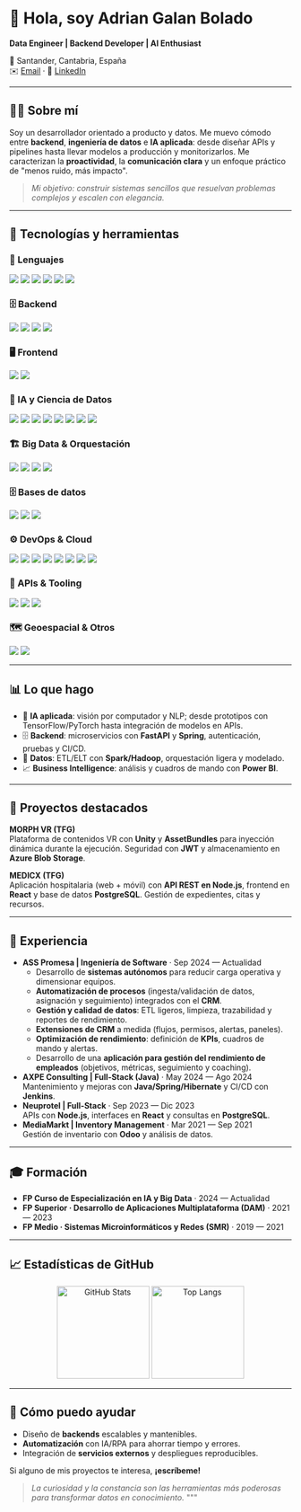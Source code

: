 # 👋 Hola, soy **Adrian Galan Bolado**

**Data Engineer | Backend Developer | AI Enthusiast**

📍 Santander, Cantabria, España  
✉️ [Email](mailto:tu_email@ejemplo.com) · 🔗 [LinkedIn](https://www.linkedin.com/in/TU-USUARIO)

---

## 🧑‍💻 Sobre mí
Soy un desarrollador orientado a producto y datos. Me muevo cómodo entre **backend**, **ingeniería de datos** e **IA aplicada**: desde diseñar APIs y pipelines hasta llevar modelos a producción y monitorizarlos. Me caracterizan la **proactividad**, la **comunicación clara** y un enfoque práctico de "menos ruido, más impacto".

> _Mi objetivo: construir sistemas sencillos que resuelvan problemas complejos y escalen con elegancia._

---

## 🚀 Tecnologías y herramientas
### 🧩 Lenguajes
<div align="left">
<img src="https://img.shields.io/badge/Python-3776AB?logo=python&logoColor=white" />
<img src="https://img.shields.io/badge/Java-007396?logo=java&logoColor=white" />
<img src="https://img.shields.io/badge/JavaScript-F7DF1E?logo=javascript&logoColor=black" />
<img src="https://img.shields.io/badge/TypeScript-3178C6?logo=typescript&logoColor=white" />
<img src="https://img.shields.io/badge/SQL-003B57?logo=postgresql&logoColor=white" />
<img src="https://img.shields.io/badge/Bash-4EAA25?logo=gnubash&logoColor=white" />
</div>

### 🗄️ Backend
<div align="left">
<img src="https://img.shields.io/badge/FastAPI-009688?logo=fastapi&logoColor=white" />
<img src="https://img.shields.io/badge/Spring-6DB33F?logo=spring&logoColor=white" />
<img src="https://img.shields.io/badge/Node.js-339933?logo=nodedotjs&logoColor=white" />
<img src="https://img.shields.io/badge/Express.js-000000?logo=express&logoColor=white" />
</div>

### 🖥️ Frontend
<div align="left">
<img src="https://img.shields.io/badge/React-20232A?logo=react&logoColor=61DAFB" />
<img src="https://img.shields.io/badge/Angular-DD0031?logo=angular&logoColor=white" />
</div>

### 🤖 IA y Ciencia de Datos
<div align="left">
<img src="https://img.shields.io/badge/TensorFlow-FF6F00?logo=tensorflow&logoColor=white" />
<img src="https://img.shields.io/badge/PyTorch-EE4C2C?logo=pytorch&logoColor=white" />
<img src="https://img.shields.io/badge/scikit--learn-F7931E?logo=scikitlearn&logoColor=white" />
<img src="https://img.shields.io/badge/OpenCV-5C3EE8?logo=opencv&logoColor=white" />
<img src="https://img.shields.io/badge/Pandas-150458?logo=pandas&logoColor=white" />
<img src="https://img.shields.io/badge/NumPy-013243?logo=numpy&logoColor=white" />
<img src="https://img.shields.io/badge/OpenAI-412991?logo=openai&logoColor=white" />
<img src="https://img.shields.io/badge/Power%20BI-F2C811?logo=powerbi&logoColor=black" />
</div>

### 🏗️ Big Data & Orquestación
<div align="left">
<img src="https://img.shields.io/badge/Spark-E25A1C?logo=apachespark&logoColor=white" />
<img src="https://img.shields.io/badge/Hadoop-66CCFF?logo=apache&logoColor=black" />
<img src="https://img.shields.io/badge/Kafka-231F20?logo=apachekafka&logoColor=white" />
<img src="https://img.shields.io/badge/Airflow-017CEE?logo=apacheairflow&logoColor=white" />
</div>

### 🗄️ Bases de datos
<div align="left">
<img src="https://img.shields.io/badge/PostgreSQL-4169E1?logo=postgresql&logoColor=white" />
<img src="https://img.shields.io/badge/MongoDB-47A248?logo=mongodb&logoColor=white" />
<img src="https://img.shields.io/badge/Redis-DC382D?logo=redis&logoColor=white" />
</div>

### ⚙️ DevOps & Cloud
<div align="left">
<img src="https://img.shields.io/badge/Docker-2496ED?logo=docker&logoColor=white" />
<img src="https://img.shields.io/badge/GitHub%20Actions-181717?logo=githubactions&logoColor=white" />
<img src="https://img.shields.io/badge/Jenkins-D24939?logo=jenkins&logoColor=white" />
<img src="https://img.shields.io/badge/Terraform-7B42BC?logo=terraform&logoColor=white" />
<img src="https://img.shields.io/badge/AWS-232F3E?logo=amazonaws&logoColor=white" />
<img src="https://img.shields.io/badge/Azure-0078D4?logo=microsoftazure&logoColor=white" />
<img src="https://img.shields.io/badge/Linux-FCC624?logo=linux&logoColor=black" />
<img src="https://img.shields.io/badge/Git-F05032?logo=git&logoColor=white" />
</div>

### 🧪 APIs & Tooling
<div align="left">
<img src="https://img.shields.io/badge/OpenAPI-6BA539?logo=openapiinitiative&logoColor=white" />
<img src="https://img.shields.io/badge/Postman-FF6C37?logo=postman&logoColor=white" />
<img src="https://img.shields.io/badge/JWT-000000?logo=jsonwebtokens&logoColor=white" />
</div>

### 🗺️ Geoespacial & Otros
<div align="left">
<img src="https://img.shields.io/badge/ArcGIS-1F2635?logo=esri&logoColor=white" />
<img src="https://img.shields.io/badge/Unity-000000?logo=unity&logoColor=white" />
</div>


---

## 📊 Lo que hago
- 🧠 **IA aplicada**: visión por computador y NLP; desde prototipos con TensorFlow/PyTorch hasta integración de modelos en APIs.  
- 🗄️ **Backend**: microservicios con **FastAPI** y **Spring**, autenticación, pruebas y CI/CD.  
- 🧹 **Datos**: ETL/ELT con **Spark/Hadoop**, orquestación ligera y modelado.  
- 📈 **Business Intelligence**: análisis y cuadros de mando con **Power BI**.  

---

## 🧪 Proyectos destacados
**MORPH VR (TFG)**  
Plataforma de contenidos VR con **Unity** y **AssetBundles** para inyección dinámica durante la ejecución. Seguridad con **JWT** y almacenamiento en **Azure Blob Storage**.

**MEDICX (TFG)**  
Aplicación hospitalaria (web + móvil) con **API REST en Node.js**, frontend en **React** y base de datos **PostgreSQL**. Gestión de expedientes, citas y recursos.

---

## 💼 Experiencia
- **ASS Promesa | Ingeniería de Software** · Sep 2024 — Actualidad  
  - Desarrollo de **sistemas autónomos** para reducir carga operativa y dimensionar equipos.  
  - **Automatización de procesos** (ingesta/validación de datos, asignación y seguimiento) integrados con el **CRM**.  
  - **Gestión y calidad de datos**: ETL ligeros, limpieza, trazabilidad y reportes de rendimiento.  
  - **Extensiones de CRM** a medida (flujos, permisos, alertas, paneles).  
  - **Optimización de rendimiento**: definición de **KPIs**, cuadros de mando y alertas.  
  - Desarrollo de una **aplicación para gestión del rendimiento de empleados** (objetivos, métricas, seguimiento y coaching).  
- **AXPE Consulting | Full‑Stack (Java)** · May 2024 — Ago 2024  
  Mantenimiento y mejoras con **Java/Spring/Hibernate** y CI/CD con **Jenkins**.
- **Neuprotel | Full‑Stack** · Sep 2023 — Dic 2023  
  APIs con **Node.js**, interfaces en **React** y consultas en **PostgreSQL**.
- **MediaMarkt | Inventory Management** · Mar 2021 — Sep 2021  
  Gestión de inventario con **Odoo** y análisis de datos.


---

## 🎓 Formación
- **FP Curso de Especialización en IA y Big Data** · 2024 — Actualidad  
- **FP Superior · Desarrollo de Aplicaciones Multiplataforma (DAM)** · 2021 — 2023  
- **FP Medio · Sistemas Microinformáticos y Redes (SMR)** · 2019 — 2021  

---

## 📈 Estadísticas de GitHub
<!-- Reemplaza 'YOUR_GITHUB_USERNAME' por tu usuario real de GitHub -->
<div align="center">
  <img height="165" src="https://github-readme-stats.vercel.app/api?username=YOUR_GITHUB_USERNAME&show_icons=true&theme=tokyonight" alt="GitHub Stats" />
  <img height="165" src="https://github-readme-stats.vercel.app/api/top-langs/?username=YOUR_GITHUB_USERNAME&layout=compact&theme=tokyonight" alt="Top Langs" />
</div>

---

## 🤝 Cómo puedo ayudar
- Diseño de **backends** escalables y mantenibles.  
- **Automatización** con IA/RPA para ahorrar tiempo y errores.  
- Integración de **servicios externos** y despliegues reproducibles.

Si alguno de mis proyectos te interesa, **¡escríbeme!**

> _La curiosidad y la constancia son las herramientas más poderosas para transformar datos en conocimiento._
"""



<!--
**byMoPS22/byMoPS22** is a ✨ _special_ ✨ repository because its `README.md` (this file) appears on your GitHub profile.

Here are some ideas to get you started:

- 🔭 I’m currently working on ...
- 🌱 I’m currently learning ...
- 👯 I’m looking to collaborate on ...
- 🤔 I’m looking for help with ...
- 💬 Ask me about ...
- 📫 How to reach me: ...
- 😄 Pronouns: ...
- ⚡ Fun fact: ...
-->
